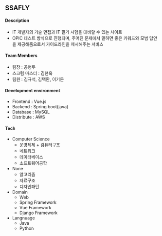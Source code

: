 ## SSAFLY 
#### Description
- IT 개발자의 기술 면접과 IT 필기 시험을 대비할 수 있는 사이트
- OPIC 테스트 방식으로 진행되며, 주어진 문제에서 말하면 좋은 키워드와 모범 답안을 제공해줌으로서 가이드라인을 제시해주는 서비스
#### Team Members
- 팀장 : 공병두
- 스크럼 마스터 : 김현욱
- 팀원 : 김규석, 김택환, 이기문
#### Development environment
- Frontend : Vue.js
- Backend : Spring boot(java)
- Database : MySQL
- Distribute : AWS
#### Tech
- Computer Science
    - 운영체제 + 컴퓨터구조
    - 네트워크
    - 데이터베이스
    - 소프트웨어공학
- None
    - 알고리즘
    - 자료구조
    - 디자인패턴
- Domain
    - Web
    - Spring Framework
    - Vue Framework
    - Django Framework
- Langnuage
    - Java
    - Python
